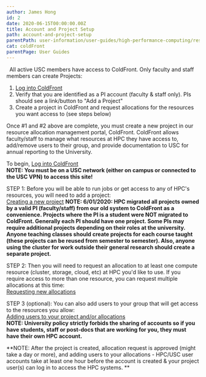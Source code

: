 ```yaml
---
author: James Hong
id: 2
date: 2020-06-15T00:00:00.00Z
title: Account and Project Setup
path: account-and-project-setup
parentPath: user-information/user-guides/high-performance-computing/research-computing-user-portal
cat: coldFront
parentPage: User Guides
---
```


&nbsp;
All active USC members have access to ColdFront.  Only faculty and staff members can create Projects:
1. [Log into ColdFront](https://hpcaccount.usc.edu/)
2. Verify that you are identified as a PI account (faculty & staff only).  PIs should see a link/button to "Add a Project"
3. Create a project in ColdFront and request allocations for the resources you want access to (see steps below)

Once #1 and #2 above are complete, you must create a new project in our resource allocation management portal, ColdFront.  ColdFront allows faculty/staff to manage what resources at HPC they have access to, add/remove users to their group, and provide documentation to USC for annual reporting to the University.


To begin, [Log into ColdFront](https://hpcaccount.usc.edu/)  
**NOTE:  You must be on a USC network (either on campus or connected to the USC VPN) to access this site!**


STEP 1:  Before you will be able to run jobs or get access to any of HPC's resources, you will need to add a project:  
[Creating a new project](create-a-new-project)
**NOTE: 6/01/2020: HPC migrated all projects owned by a valid PI (faculty/staff) from our old system to ColdFront as a convenience.  Projects where the PI is a student were NOT migrated to ColdFront.  Generally each PI should have one project.  Some PIs may require additional projects depending on their roles at the university.  Anyone teaching classes should create projects for each course taught (these projects can be reused from semester to semester).  Also, anyone using the cluster for work outside their general research should create a separate project.**


STEP 2:  Then you will need to request an allocation to at least one compute resource (cluster, storage, cloud, etc) at HPC you'd like to use.  If you require access to more than one resource, you can request multiple allocations at this time:  
[Requesting new allocations](requesting-new-allocation)



STEP 3 (optional): You can also add users to your group that will get access to the resources you allow:  
[Adding users to your project and/or allocations](adding-users-to-project-or-allocation)  
**NOTE: University policy strictly forbids the sharing of accounts so if you have students, staff or post-docs that are working for you, they must have their own HPC account.**  

**NOTE: After the project is created, allocation request is approved (might take a day or more), and adding users to your allocations - HPC/USC user accounts take at least one hour before the account is created & your project user(s) can log in to access the HPC systems. **  


